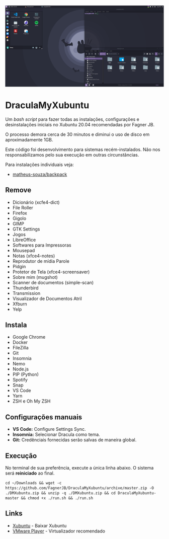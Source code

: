 ![Captura de Tela](files/screenshot.png)

# DraculaMyXubuntu

Um *bash script* para fazer todas as instalações, configurações e desinstalações iniciais
no Xubuntu 20.04 recomendadas por Fagner JB.

O processo demora cerca de 30 minutos e diminui o uso de disco em aproximadamente 1GB.

Este código foi desenvolvimento para sistemas recém-instalados.
Não nos responsabilizamos pelo sua execução em outras circunstâncias.

Para instalações individuais veja:
* [matheus-souza/backpack](https://github.com/matheus-souza/backpack)

## Remove
* Dicionário (xcfe4-dict)
* File Roller
* Firefox
* Gigolo
* GIMP
* GTK Settings
* Jogos
* LibreOffice
* Softwares para Impressoras
* Mousepad
* Notas (xfce4-notes)
* Reprodutor de mídia Parole
* Pidgin
* Protetor de Tela (xfce4-screensaver)
* Sobre mim (mugshot)
* Scanner de documentos (simple-scan)
* Thunderbird
* Transmission
* Visualizador de Documentos Atril
* Xfburn
* Yelp

## Instala
* Google Chrome
* Docker
* FileZilla
* Git
* Insomnia
* Nemo
* Node.js
* PIP (Python)
* Spotify
* Snap
* VS Code
* Yarn
* ZSH e Oh My ZSH

## Configurações manuais
* **VS Code:** Configure Settings Sync.
* **Insomnia:** Selecionar Dracula como tema.
* **Git:** Credênciais fornecidas serão salvas de maneira global.

## Execução
No terminal de sua preferência, execute a única linha abaixo. O sistema será **reiniciado** ao final.
```
cd ~/Downloads && wget -c https://github.com/FagnerJB/DraculaMyXubuntu/archive/master.zip -O ./DMXubuntu.zip && unzip -q ./DMXubuntu.zip && cd DraculaMyXubuntu-master && chmod +x ./run.sh && ./run.sh
```

## Links
* [Xubuntu](https://xubuntu.org/download/) - Baixar Xubuntu
* [VMware Player](https://www.vmware.com/products/workstation-player/workstation-player-evaluation.html) - Virtualizador recomendado
